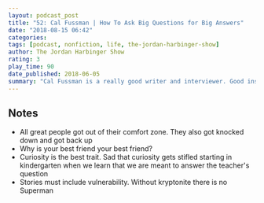 ```yaml
---
layout: podcast_post
title: "52: Cal Fussman | How To Ask Big Questions for Big Answers"
date: "2018-08-15 06:42"
categories:
tags: [podcast, nonfiction, life, the-jordan-harbinger-show]
author: The Jordan Harbinger Show
rating: 3
play_time: 90
date_published: 2018-06-05
summary: "Cal Fussman is a really good writer and interviewer. Good insight into his processes."
---
```


## Notes

* All great people got out of their comfort zone. They also got knocked down and
got back up
* Why is your best friend your best friend?
* Curiosity is the best trait. Sad that curiosity gets stifled starting in
kindergarten when we learn that we are meant to answer the teacher's question
* Stories must include vulnerability. Without kryptonite there is no Superman
